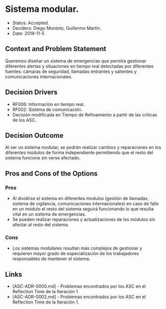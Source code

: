 # Sistema modular.

* Status: Accepted.
* Deciders: Diego Montoto, Guillermo Martín.
* Date: 2019-11-5


## Context and Problem Statement

Queremos diseñar un sistema de emergencias que permita gestionar diferentes alertas y situaciones en tiempo real detectadas por diferentes fuentes: cámaras de seguridad, llamadas entrantes y salientes y comunicaciones internacionales.
 
## Decision Drivers

* RF006: Información en tiempo real.
* RF002: Sistema de comunicación.
* Decisión modificada en Tiempo de Refinamiento a partir de las críticas de los ASC.

## Decision Outcome

Al ser un sistema modular, se podrán realizar cambios y reparaciones en los diferentes múdulos de forma independiente permitiendo que el resto del sistema funcione sin verse afectado.
   
## Pros and Cons of the Options

### Pros

* Al dividirse el sistema en diferentes modulos (gestión de llamadas, sistema de vigilancia, comunicaciones internacionales) en caso de fallo en un módulo el resto del sistema seguirá funcionando lo que resulta vital en un sistema de emergencias.
* Se pueden realizar reparaciones y actualizaciones de los módulos sin afectar al resto del sistema.

### Cons

* Los sistemas modulares resultan más complejos de gestionar y requieren mayor grado de especialización de los trabajadores responsables de mantener el sistema. 

## Links

* [ASC-ADR-0000.md] - Problemas encontrados por los ASC en el Reflection Time de la Iteración 1.
* [ASC-ADR-0002.md] - Problemas encontrados por los ASC en el Reflection Time de la Iteración 1.
